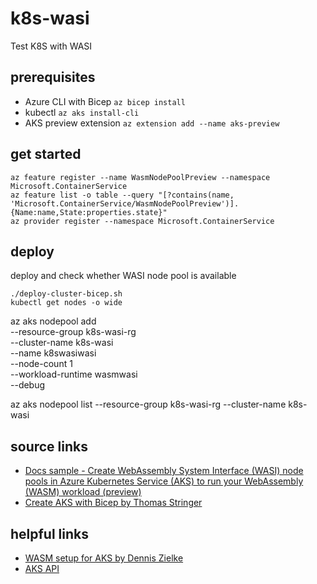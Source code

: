 # k8s-wasi

Test K8S with WASI

## prerequisites

- Azure CLI with Bicep `az bicep install`
- kubectl `az aks install-cli`
- AKS preview extension `az extension add --name aks-preview` 

## get started

```shell
az feature register --name WasmNodePoolPreview --namespace Microsoft.ContainerService
az feature list -o table --query "[?contains(name, 'Microsoft.ContainerService/WasmNodePoolPreview')].{Name:name,State:properties.state}"
az provider register --namespace Microsoft.ContainerService
```

## deploy

deploy and check whether WASI node pool is available

```
./deploy-cluster-bicep.sh
kubectl get nodes -o wide
```

az aks nodepool add \
    --resource-group k8s-wasi-rg \
    --cluster-name k8s-wasi \
    --name k8swasiwasi \
    --node-count 1 \
    --workload-runtime wasmwasi \
    --debug

az aks nodepool list --resource-group k8s-wasi-rg --cluster-name k8s-wasi

## source links

- [Docs sample - Create WebAssembly System Interface (WASI) node pools in Azure Kubernetes Service (AKS) to run your WebAssembly (WASM) workload (preview)](https://docs.microsoft.com/en-us/azure/aks/use-wasi-node-pools)
- [Create AKS with Bicep by Thomas Stringer](https://trstringer.com/create-aks-bicep/)


## helpful links

- [WASM setup for AKS by Dennis Zielke](https://github.com/denniszielke/container_demos/blob/master/wasm.md)
- [AKS API](https://docs.microsoft.com/en-us/rest/api/aks/managed-clusters/create-or-update)
